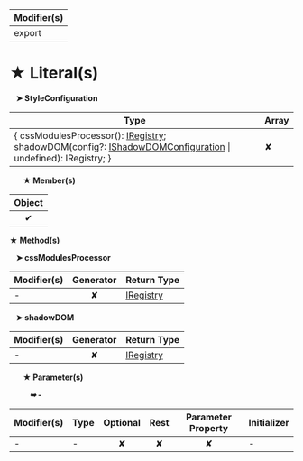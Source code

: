 | Modifier(s)                            |
|----------------------------------------|
| export |

# &#9733; Literal(s)

&nbsp;&nbsp; **&#10148; StyleConfiguration**

| Type                        | Array                           |
|-----------------------------|---------------------------------|
| { cssModulesProcessor(): [IRegistry](/kernel/interface/di/iregistry.md); shadowDOM(config?: [IShadowDOMConfiguration](/runtime-html/styles/interface/style-configuration/ishadowdomconfiguration.md) &#124; undefined): IRegistry; } | ✘ |

&nbsp;&nbsp;&nbsp;&nbsp;&nbsp; **&#9733; Member(s)**

| Object                        |
|:-----------------------------:|
| ✔ |

**&#9733; Method(s)**

&nbsp;&nbsp; **&#10148; cssModulesProcessor**

| Modifier(s)                              | Generator                          | Return Type                       |
|------------------------------------------|:----------------------------------:|-----------------------------------|
| - | ✘ | [IRegistry](/kernel/interface/di/iregistry.md) |

&nbsp;&nbsp; **&#10148; shadowDOM**

| Modifier(s)                              | Generator                          | Return Type                       |
|------------------------------------------|:----------------------------------:|-----------------------------------|
| - | ✘ | [IRegistry](/kernel/interface/di/iregistry.md) |

&nbsp;&nbsp;&nbsp;&nbsp;&nbsp; **&#9733; Parameter(s)**

&nbsp;&nbsp;&nbsp;&nbsp;&nbsp;&nbsp;&nbsp;&nbsp; _**&#10149; -**_

| Modifier(s)                              | Type                        | Optional                           | Rest                          | Parameter Property                          | Initializer                       |
|------------------------------------------|-----------------------------|:----------------------------------:|:-----------------------------:|:-------------------------------------------:|-----------------------------------|
| - | - | ✘  | ✘ | ✘ | - |